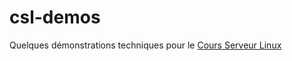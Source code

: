 # csl-demos
Quelques démonstrations techniques pour le [Cours Serveur
Linux](https://github.com/ahpnils/cours-server-linux/)
